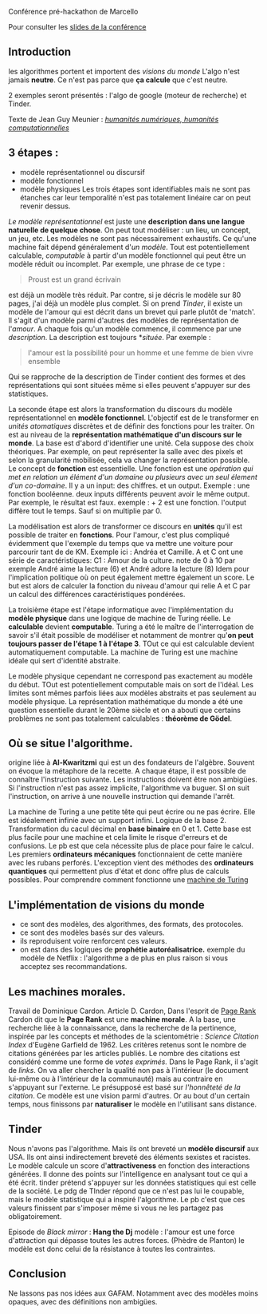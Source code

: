Conférence pré-hackathon de Marcello

Pour consulter les [slides de la conférence](http://vitalirosati.net/slides/2023/conf-2023-11-29modeles.html#/title-slide)
## Introduction

les algorithmes portent et importent des *visions du monde*
L'algo n'est jamais **neutre**. Ce n'est pas parce que **ça calcule** que c'est neutre.

2 exemples seront présentés : l'algo de google (moteur de recherche) et Tinder.

Texte de Jean Guy Meunier : [*humanités numériques, humanités computationnelles*](https://www.erudit.org/fr/revues/sp/2014-sp03456/1043651ar/)

## 3 étapes :
- modèle représentationnel ou discursif
- modèle fonctionnel
- modèle physiques
Les trois étapes sont identifiables mais ne sont pas étanches car leur temporalité n'est pas totalement linéaire car on peut revenir dessus.

*Le modèle représentationnel* est juste une **description dans une langue naturelle de quelque chose**.
On peut tout modéliser : un lieu, un concept, un jeu, etc.
Les modèles ne sont pas nécessairement exhaustifs.
Ce qu'une machine fait dépend généralement d'*un modèle*.
Tout est potentiellement calculable, *computable* à partir d'un modèle fonctionnel qui peut être un modèle réduit ou incomplet.
Par exemple, une phrase de ce type :
>Proust est un grand écrivain

est déjà un modèle très réduit. Par contre, si je décris le modèle sur 80 pages, j'ai déjà un modèle plus complet.
Si on prend *Tinder*, il existe un modèle de l'amour qui est décrit dans un brevet qui parle plutôt de 'match'. Il s'agit d'un modèle parmi d'autres des modèles de représentation de l'*amour*.
A chaque fois qu'un modèle commence, il commence par une *description*. La description est toujours **située*.
Par exemple :
> l'amour est la possibilité pour un homme et une femme de bien vivre ensemble

Qui se rapproche de la description de Tinder contient des formes et des représentations qui sont situées même si elles peuvent s'appuyer sur des statistiques.

La seconde étape est alors la transformation du discours du modèle représentationnel en **modèle fonctionnel**. L'objectif est de le transformer en *unités atomatiques* discrètes et de définir des fonctions pour les traiter. On est au niveau de la **représentation mathématique d'un discours sur le monde**.
La base est d'abord d'identifier une unité. Cela suppose des choix théoriques. Par exemple, on peut représenter la salle avec des pixels et selon la granularité mobilisée, cela va changer la représentation possible.
Le concept de **fonction** est essentielle. Une fonction est une *opération qui met en relation un élément d'un domaine ou plusieurs avec un seul élement d'un co-domaine*.
Il y a un input: des chiffres. et un output.
Exemple : une fonction booléenne.
deux inputs différents peuvent avoir le même output. Par exemple, le résultat est faux.
exemple : + 2 est une fonction. l'output diffère tout le temps. Sauf si on multiplie par 0.

La modélisation est alors de transformer ce discours en **unités** qu'il est possible de traiter en **fonctions**.
Pour l'amour, c'est plus compliqué évidemment que l'exemple du temps que va mettre une voiture pour parcourir tant de de KM.
Exemple ici :
Andréa et Camille. A et C ont une série de caractéristiques:
C1 : Amour de la culture. note de 0 à 10 par exemple André aime la lecture (6) et André adore la lecture (8)
Idem pour l'implication politique où on peut également mettre également un score.
Le but est alors de calculer la fonction du niveau d'amour qui relie A et C par un calcul des différences caractéristiques pondérées.

La troisième étape est l'étape informatique avec l'implémentation du **modèle physique** dans une logique de machine de Turing réelle.
Le **calculable** devient **computable**.
Turing a été le maître de l'interrogation de savoir s'il était possible de modéliser et notamment de montrer qu'**on peut toujours passer de l'étape 1 à l'étape 3**. TOut ce qui est calculable devient automatiquement computable.
La machine de Turing est une machine idéale qui sert d'identité abstraite.

Le modèle physique cependant ne correspond pas exactement au modèle du début. TOut est potentiellement computable mais on sort de l'idéal. Les limites sont mêmes parfois liées aux modèles abstraits et pas seulement au modèle physique.
La représentation mathématique du monde a été une question essentielle durant le 20ème siècle et on a abouti que certains problèmes ne sont pas totalement calculables : **théorème de Gödel**.

## Où se situe l'algorithme.

origine liée à **Al-Kwaritzmi** qui est un des fondateurs de l'algèbre.
Souvent on évoque la métaphore de la recette. A chaque étape, il est possible de connaître l'instruction suivante. Les instructions doivent être non ambigües.
Si l'instruction n'est pas assez implicite, l'algorithme va buguer. SI on suit l'instruction, on arrive à une nouvelle instruction qui demande l'arrêt.

La machine de Turing a une petite tête qui peut écrire ou ne pas écrire. Elle est idéalement infinie avec un support infini.
Logique de la base 2. Transformation du cacul décimal en **base binaire** en 0 et 1.
Cette base est plus facile pour une machine et cela limite le risque d'erreurs et de confusions.
Le pb est que cela nécessite plus de place pour faire le calcul. Les premiers **ordinateurs mécaniques** fonctionnaient de cette manière avec les rubans perforés.
L'exception vient des méthodes des **ordinateurs quantiques** qui permettent plus d'état et donc offre plus de calculs possibles.
Pour comprendre comment fonctionne une [machine de Turing](https://interstices.info/comment-fonctionne-une-machine-de-turing/)

## L'implémentation de visions du monde
 - ce sont des modèles, des algorithmes, des formats, des protocoles.
 - ce sont des modèles basés sur des valeurs.
 - ils reproduisent voire renforcent ces valeurs.
 - on est dans des logiques de **prophétie autoréalisatrice.**
    exemple du modèle de Netflix : l'algorithme a de plus en plus raison si vous acceptez ses recommandations.

## Les machines morales.

Travail de Dominique Cardon. Article D. Cardon, Dans l'esprit de [Page Rank](https://shs.hal.science/hal-00826208/)
Cardon dit que le **Page Rank** est une **machine morale**.
A la base, une recherche liée à la connaissance, dans la recherche de la pertinence, inspirée par les concepts et méthodes de la scientométrie : *Science Citation Index* d'Eugène Garfield de 1962. Les critères retenus sont le nombre de citations générées par les articles publiés. Le nombre des citations est considéré comme une forme de *votes exprimés.*
Dans le Page Rank, il s'agit de *links*. On va aller chercher la qualité non pas à l'intérieur (le document lui-même ou à l'intérieur de la communauté) mais au contraire en s'appuyant sur l'externe. Le présupposé est basé sur *l'honnêteté de la citation*.
Ce modèle est une vision parmi d'autres. Or au bout d'un certain temps, nous finissons par **naturaliser** le modèle en l'utilisant sans distance.

## Tinder

Nous n'avons pas l'algorithme.
Mais ils ont breveté un **modèle discursif** aux USA. Ils ont ainsi indirectement breveté des éléments sexistes et racistes.
Le modèle calcule un score d'**attractiveness** en fonction des interactions générées.
Il donne des points sur l'intelligence en analysant tout ce qui a été écrit.
tinder prétend s'appuyer sur les données statistiques qui est celle de la société.
Le pdg de TInder répond que ce n'est pas lui le coupable, mais le modèle statistique qui a inspiré l'algorithme.
Le pb c'est que ces valeurs finissent par s'imposer même si vous ne les partagez pas obligatoirement.

Episode de *Black mirror* : **Hang the Dj** modèle : l'amour est une force d'attraction qui dépasse toutes les autres forces. (Phèdre de Planton)
le modèle est donc celui de la résistance à toutes les contraintes.

## Conclusion

Ne lassons pas nos idées aux GAFAM.
Notamment avec des modèles moins opaques, avec des définitions non ambigües.








